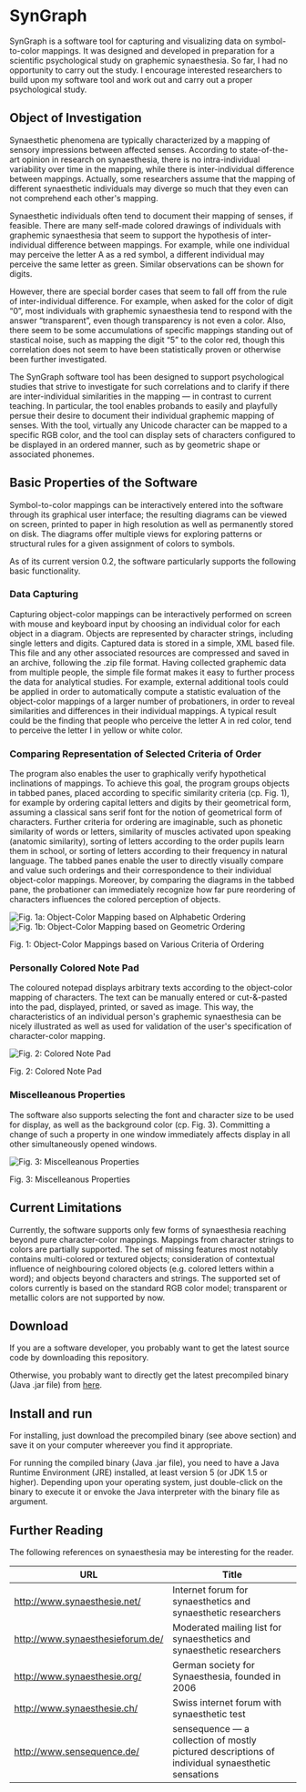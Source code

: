 SynGraph
========

SynGraph is a software tool for capturing and visualizing data on symbol-to-color mappings.  It was designed and developed in preparation for a scientific psychological study on graphemic synaesthesia.  So far, I had no opportunity to carry out the study.  I encourage interested researchers to build upon my software tool and work out and carry out a proper psychological study.

Object of Investigation
-----------------------

Synaesthetic phenomena are typically characterized by a mapping of sensory impressions between affected senses.  According to state-of-the-art opinion in research on synaesthesia, there is no intra-individual variability over time in the mapping, while there is inter-individual difference between mappings.  Actually, some researchers assume that the mapping of different synaesthetic individuals may diverge so much that they even can not comprehend each other's mapping.

Synaesthetic individuals often tend to document their mapping of senses, if feasible.  There are many self-made colored drawings of individuals with graphemic synaesthesia that seem to support the hypothesis of inter-individual difference between mappings.  For example, while one individual may perceive the letter A as a red symbol, a different individual may perceive the same letter as green.  Similar observations can be shown for digits.

However, there are special border cases that seem to fall off from the rule of inter-individual difference.  For example, when asked for the color of digit “0”, most individuals with graphemic synaesthesia tend to respond with the answer “transparent”, even though transparency is not even a color.  Also, there seem to be some accumulations of specific mappings standing out of stastical noise, such as mapping the digit “5” to the color red, though this correlation does not seem to have been statistically proven or otherwise been further investigated.

The SynGraph software tool has been designed to support psychological studies that strive to investigate for such correlations and to clarify if there are inter-individual similarities in the mapping — in contrast to current teaching.  In particular, the tool enables probands to easily and playfully persue their desire to document their individual graphemic mapping of senses.  With the tool, virtually any Unicode character can be mapped to a specific RGB color, and the tool can display sets of characters configured to be displayed in an ordered manner, such as by geometric shape or associated phonemes.

Basic Properties of the Software
--------------------------------

Symbol-to-color mappings can be interactively entered into the software through its graphical user interface; the resulting diagrams can be viewed on screen, printed to paper in high resolution as well as permanently stored on disk. The diagrams offer multiple views for exploring patterns or structural rules for a given assignment of colors to symbols.

As of its current version 0.2, the software particularly supports the following basic functionality.

### Data Capturing

Capturing object-color mappings can be interactively performed on screen with mouse and keyboard input by choosing an individual color for each object in a diagram. Objects are represented by character strings, including single letters and digits. Captured data is stored in a simple, XML based file. This file and any other associated resources are compressed and saved in an archive, following the .zip file format. Having collected graphemic data from multiple people, the simple file format makes it easy to further process the data for analytical studies. For example, external additional tools could be applied in order to automatically compute a statistic evaluation of the object-color mappings of a larger number of probationers, in order to reveal similarities and differences in their individual mappings. A typical result could be the finding that people who perceive the letter A in red color, tend to perceive the letter I in yellow or white color.

### Comparing Representation of Selected Criteria of Order

The program also enables the user to graphically verify hypothetical inclinations of mappings. To achieve this goal, the program groups objects in tabbed panes, placed according to specific similarity criteria (cp. Fig. 1), for example by ordering capital letters and digits by their geometrical form, assuming a classical sans serif font for the notion of geometrical form of characters. Further criteria for ordering are imaginable, such as phonetic similarity of words or letters, similarity of muscles activated upon speaking (anatomic similarity), sorting of letters according to the order pupils learn them in school, or sorting of letters according to their frequency in natural language. The tabbed panes enable the user to directly visually compare and value such orderings and their correspondence to their individual object-color mappings. Moreover, by comparing the diagrams in the tabbed pane, the probationer can immediately recognize how far pure reordering of characters influences the colored perception of objects.

![Fig. 1a: Object-Color Mapping based on Alphabetic Ordering](src/doc/images/alphabetic.png)
![Fig. 1b: Object-Color Mapping based on Geometric Ordering](src/doc/images/geometric.png)

Fig. 1: Object-Color Mappings based on Various Criteria of Ordering

### Personally Colored Note Pad

The coloured notepad displays arbitrary texts according to the object-color mapping of characters. The text can be manually entered or cut-&-pasted into the pad, displayed, printed, or saved as image. This way, the characteristics of an individual person's graphemic synaesthesia can be nicely illustrated as well as used for validation of the user's specification of character-color mapping.

![Fig. 2: Colored Note Pad](src/doc/images/notice.png)

Fig. 2: Colored Note Pad

### Miscelleanous Properties

The software also supports selecting the font and character size to be used for display, as well as the background color (cp. Fig. 3). Committing a change of such a property in one window immediately affects display in all other simultaneously opened windows.

![Fig. 3: Miscelleanous Properties](src/doc/images/misc.png)

Fig. 3: Miscelleanous Properties

Current Limitations
-------------------

Currently, the software supports only few forms of synaesthesia reaching beyond pure character-color mappings. Mappings from character strings to colors are partially supported. The set of missing features most notably contains multi-colored or textured objects; consideration of contextual influence of neighbouring colored objects (e.g. colored letters within a word); and objects beyond characters and strings. The supported set of colors currently is based on the standard RGB color model; transparent or metallic colors are not supported by now.

Download
--------

If you are a software developer, you probably want to get the latest source code by downloading this repository.

Otherwise, you probably want to directly get the latest precompiled binary (Java .jar file) from [here](/soundpaint/binaries/syngraph-2008-01-04.18-55-36.jar).

Install and run
---------------

For installing, just download the precompiled binary (see above section) and save it on your computer whereever you find it appropriate.

For running the compiled binary (Java .jar file), you need to have a Java Runtime Environment (JRE) installed, at least version 5 (or JDK 1.5 or higher).  Depending upon your operating system, just double-click on the binary to execute it or envoke the Java interpreter with the binary file as argument.

Further Reading
---------------

The following references on synaesthesia may be interesting for the reader.

| URL | Title |
| - | - |
| http://www.synaesthesie.net/ | Internet forum for synaesthetics and synaesthetic researchers |
| http://www.synaesthesieforum.de/ | Moderated mailing list for synaesthetics and synaesthetic researchers |
| http://www.synaesthesie.org/ | German society for Synaesthesia, founded in 2006 |
| http://www.synaesthesie.ch/ | Swiss internet forum with synaesthetic test |
| http://www.sensequence.de/ | sensequence — a collection of mostly pictured descriptions of individual synaesthetic sensations |
